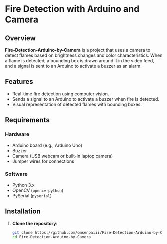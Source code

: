 # Fire Detection with Arduino and Camera

## Overview

**Fire-Detection-Arduino-by-Camera** is a project that uses a camera to detect flames based on brightness changes and color characteristics. When a flame is detected, a bounding box is drawn around it in the video feed, and a signal is sent to an Arduino to activate a buzzer as an alarm.

## Features

- Real-time fire detection using computer vision.
- Sends a signal to an Arduino to activate a buzzer when fire is detected.
- Visual representation of detected flames with bounding boxes.

## Requirements

### Hardware

- Arduino board (e.g., Arduino Uno)
- Buzzer
- Camera (USB webcam or built-in laptop camera)
- Jumper wires for connections

### Software

- Python 3.x
- OpenCV (`opencv-python`)
- PySerial (`pyserial`)

## Installation

1. **Clone the repository**:
   ```bash
   git clone https://github.com/omsenpaiii/Fire-Detection-Arduino-by-Camera.git
   cd Fire-Detection-Arduino-by-Camera
